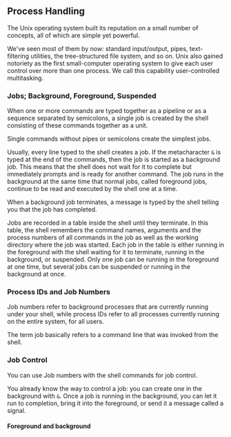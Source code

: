 ## Process Handling
The Unix operating system built its reputation on a small number of concepts, all of which are simple yet powerful.

We've seen most of them by now: standard input/output, pipes, text-filtering utilities, the tree-structured file system, and so on. Unix also gained notoriety as the first small-computer operating system to give each user control over more than one process. We call this capability user-controlled multitasking.

### Jobs; Background, Foreground, Suspended
When one or more commands are typed together as a pipeline or as a sequence separated by semicolons, a single job is created by the shell consisting of these commands together as a unit.

Single commands without pipes or semicolons create the simplest jobs.

Usually, every line typed to the shell creates a job. If the metacharacter `&` is typed at the end of the commands, then the job is started as a background job. This means that the shell does not wait for it to complete but immediately prompts and is ready for another command. The job runs in the background at the same time that normal jobs, called foreground jobs, continue to be read and executed by the shell one at a time.

When a background job terminates, a message is typed by the shell telling you that the job has completed.

Jobs are recorded in a table inside the shell until they terminate. In this table, the shell remembers the command names, arguments and the process numbers of all commands in the job as well as the working directory where the job was started. Each job in the table is either running in the foreground with the shell waiting for it to terminate, running in the background, or suspended. Only one job can be running in the foreground at one time, but several jobs can be suspended or running in the background at once.

### Process IDs and Job Numbers
Job numbers refer to background processes that are currently running under your shell, while process IDs refer to all processes currently running on the entire system, for all users. 

The term job basically refers to a command line that was invoked from the shell.

### Job Control
You can use Job numbers with the shell commands for job control.

You already know the way to control a job: you can create one in the background with `&`. Once a job is running in the background, you can let it run to completion, bring it into the foreground, or send it a message called a signal.

#### Foreground and background

